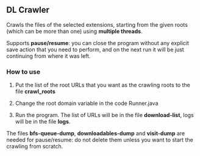 ## DL Crawler

Crawls the files of the selected extensions, starting from the given roots (which can be more than one) using **multiple threads**.

Supports **pause/resume**: you can close the program without any explicit save action that you need to perform, and on the next run it will be just continuing from where it was left.

### How to use

1) Put the list of the root URLs that you want as the crawling roots to the file **crawl_roots**

2) Change the root domain variable in the code Runner.java

3) Run the program. The list of URLs will be in the file **download-list**, logs will be in the file **logs**.

The files **bfs-queue-dump**, **downloadables-dump** and **visit-dump** are needed for pause/resume: do not delete them unless you want to start the crawling from scratch.
